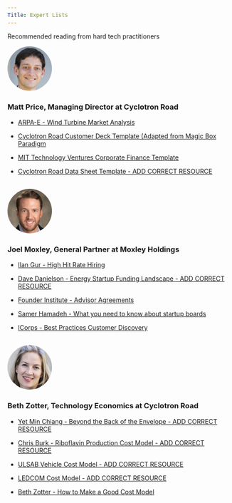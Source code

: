 ```yaml
---
Title: Expert Lists
---
```


<div class="home-lead-content">

<p class="intro-text">Recommended reading from hard tech practitioners</p>

<div markdown="1" class="medium-12 home-popular-resources">

<img src="Matt-Price-headshot-250x250.jpg" alt="Matt Price headshot" style="width:100px;height:100px;border-radius:50%">

<h3>Matt Price, Managing Director at Cyclotron Road</h3>

* 
  [ARPA-E - Wind Turbine Market Analysis](/market-customer/market-sizing-segmentation/eoe-market-sizing-s1/arpa-e-wind-turbine-generators-market-analysis-vf.pptx.md)

* 
  [Cyclotron Road Customer Deck Template (Adapted from Magic Box Paradigm](http://playbooks.cyclotronroad.org/market-customer/customer-deck/01%20-%20Examples%20-%20Customer%20Deck/cyclotron-road-customer-deck-template.pptx.md)

* 
  [MIT Technology Ventures Corporate Finance Template](http://playbooks.cyclotronroad.org/team-execution/ops-finance-accounting/01%20-%20Examples-%20P&L/mit-energy-ventures-financial-template-corp..xls.md)

*
  [Cyclotron Road Data Sheet Template - ADD CORRECT RESOURCE](/market-customer/customer-discovery/content-icorps-customer-discovery/icorps-best-practices-customer-discovery.pdf.md)
  
<br>

<img src="joel-moxley-250x250.jpg" alt="Joel Moxley headshot" style="width:100px;height:100px;border-radius:50%"> 
  
<h3> Joel Moxley, General Partner at Moxley Holdings</h3>
 
* 
  [Ilan Gur - High Hit Rate Hiring](/team-execution/team-building/content-hiring/ilan-gur-high-hit-rate-hiring.pptx.md)

* 
  [Dave Danielson - Energy Startup Funding Landscape - ADD CORRECT RESOURCE](/market-customer/customer-discovery/content-icorps-customer-discovery/icorps-best-practices-customer-discovery.pdf.md)

* 
  [Founder Institute - Advisor Agreements](/team-execution/team-building/content-early-stage-advisors/founder-institute-advisor-agreements-.webloc.md)

*
  [Samer Hamadeh - What you need to know about startup boards](/team-execution/board-of-directors-meetings/content-startup-boards/samer-hamadeh-what-you-need-to-know-about-startup-boards.webloc.md)
  
* 
  [ICorps - Best Practices Customer Discovery](/market-customer/customer-discovery/content-icorps-customer-discovery/icorps-best-practices-customer-discovery.pdf.md)

<br>

<img src="Beth-Zotter-headshot-250x250.jpg" alt="Beth Zotter headshot" style="width:100px;height:100px;border-radius:50%"> 
  
<h3> Beth Zotter, Technology Economics at Cyclotron Road </h3>
  
* 
  [Yet Min Chiang - Beyond the Back of the Envelope - ADD CORRECT RESOURCE](/tech-product/techno-economic-modeling/content-cost-modeling/how-to-build-a-good-cost-model.pdf.md)

* 
  [Chris Burk - Riboflavin Production Cost Model - ADD CORRECT RESOURCE](/tech-product/techno-economic-modeling/content-cost-modeling/how-to-build-a-good-cost-model.pdf.md)

* 
  [ULSAB Vehicle Cost Model - ADD CORRECT RESOURCE](/tech-product/techno-economic-modeling/content-cost-modeling/how-to-build-a-good-cost-model.pdf.md)

*
  [LEDCOM Cost Model - ADD CORRECT RESOURCE](/tech-product/techno-economic-modeling/content-cost-modeling/how-to-build-a-good-cost-model.pdf.md)
  
* 
  [Beth Zotter - How to Make a Good Cost Model](/tech-product/techno-economic-modeling/content-cost-modeling/how-to-build-a-good-cost-model.pdf.md)
</div>

</div>
